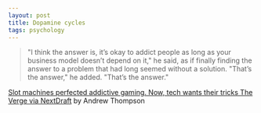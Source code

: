 ```yaml
---
layout: post
title: Dopamine cycles
tags: psychology
---
```


> "I think the answer is, it’s okay to addict people as long as your business model doesn’t depend on it," he said, as if finally finding the answer to a problem that had long seemed without a solution. "That’s the answer," he added. "That’s the answer."

[Slot machines perfected addictive gaming. Now, tech wants their tricks The Verge via NextDraft] by Andrew Thompson 

[Slot machines perfected addictive gaming. Now, tech wants their tricks The Verge via NextDraft]: http://nxt.fm/1P4n"10S
